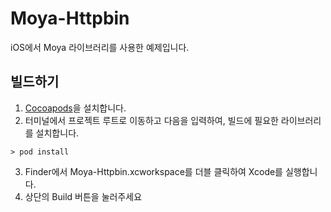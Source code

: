 # Moya-Httpbin
iOS에서 Moya 라이브러리를 사용한 예제입니다.

## 빌드하기
1. [Cocoapods](https://cocoapods.org/)을 설치합니다.
2. 터미널에서 프로젝트 루트로 이동하고 다음을 입력하여, 빌드에 필요한 라이브러리를 설치합니다.
```
> pod install
```
3. Finder에서 Moya-Httpbin.xcworkspace를 더블 클릭하여 Xcode를 실행합니다.
4. 상단의 Build 버튼을 눌러주세요
